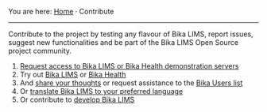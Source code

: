 You are here: [Home](https://github.com/bikalabs/Bika-LIMS/wiki) · Contribute
***
Contribute to the project by testing any flavour of Bika LIMS, report issues, suggest new functionalities and be part of the Bika LIMS Open Source project community.

1. [Request access to Bika LIMS or Bika Health demonstration servers](mailto:demorequest@bikalabs.com)
2. Try out [Bika LIMS](http://demo.bikalabs.com) or [Bika Health](http://health.bikalabs.com)
3. And [share your thoughts](https://github.com/bikalabs/Bika-LIMS/issues) or request assistance to the [Bika Users list](https://lists.sourceforge.net/lists/listinfo/bika-users)
4. Or [translate Bika LIMS to your preferred language](https://www.transifex.com/projects/p/bika-lims/resource/bika/)
5. Or contribute to [develop Bika LIMS](https://github.com/bikalabs/Bika-LIMS/wiki/Developing-Bika-LIMS)
